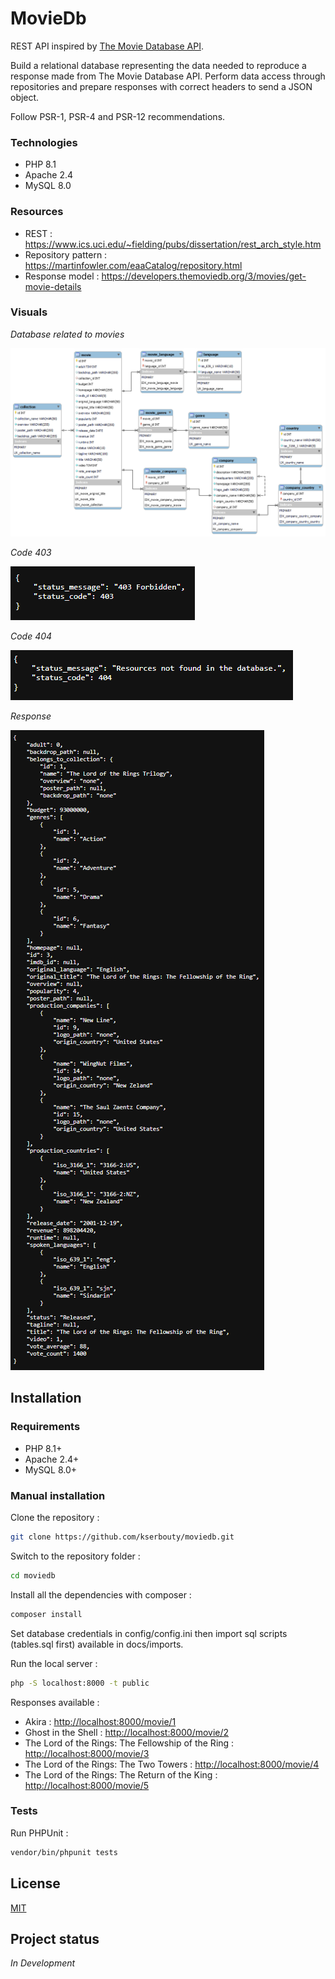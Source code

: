 # MovieDb

REST API inspired by [The Movie Database API](<https://www.themoviedb.org/documentation/api>).

Build a relational database representing the data needed to reproduce a response made from The Movie Database API.
Perform data access through repositories and prepare responses with correct headers to send a JSON object.

Follow PSR-1, PSR-4 and PSR-12 recommendations.

### Technologies

- PHP 8.1
- Apache 2.4
- MySQL 8.0

### Resources

- REST : <https://www.ics.uci.edu/~fielding/pubs/dissertation/rest_arch_style.htm>
- Repository pattern : <https://martinfowler.com/eaaCatalog/repository.html>
- Response model : <https://developers.themoviedb.org/3/movies/get-movie-details>

### Visuals

*Database related to movies*

![image](docs/diagrams/entity-relationship.png)

*Code 403*

![image](docs/screenshots/403.png)

*Code 404*

![image](docs/screenshots/404.png)

*Response*

![image](docs/screenshots/movie-details.png)

## Installation

### Requirements

- PHP 8.1+
- Apache 2.4+
- MySQL 8.0+

### Manual installation

Clone the repository :

```bash
git clone https://github.com/kserbouty/moviedb.git
```

Switch to the repository folder :

```bash
cd moviedb
```

Install all the dependencies with composer :

```bash
composer install
```

Set database credentials in config/config.ini then import sql scripts (tables.sql first) available in docs/imports.

Run the local server :

```bash
php -S localhost:8000 -t public
```

Responses available :

- Akira : <http://localhost:8000/movie/1>
- Ghost in the Shell : <http://localhost:8000/movie/2>
- The Lord of the Rings: The Fellowship of the Ring : <http://localhost:8000/movie/3>
- The Lord of the Rings: The Two Towers : <http://localhost:8000/movie/4>
- The Lord of the Rings: The Return of the King : <http://localhost:8000/movie/5>

### Tests

Run PHPUnit :

```bash
vendor/bin/phpunit tests
```

## License

[MIT](LICENSE.md)

## Project status

*In Development*
